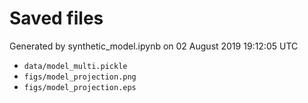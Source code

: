 # Saved files 


Generated by synthetic_model.ipynb on 02 August 2019 19:12:05 UTC

*  `data/model_multi.pickle` 
*  `figs/model_projection.png` 
*  `figs/model_projection.eps` 
